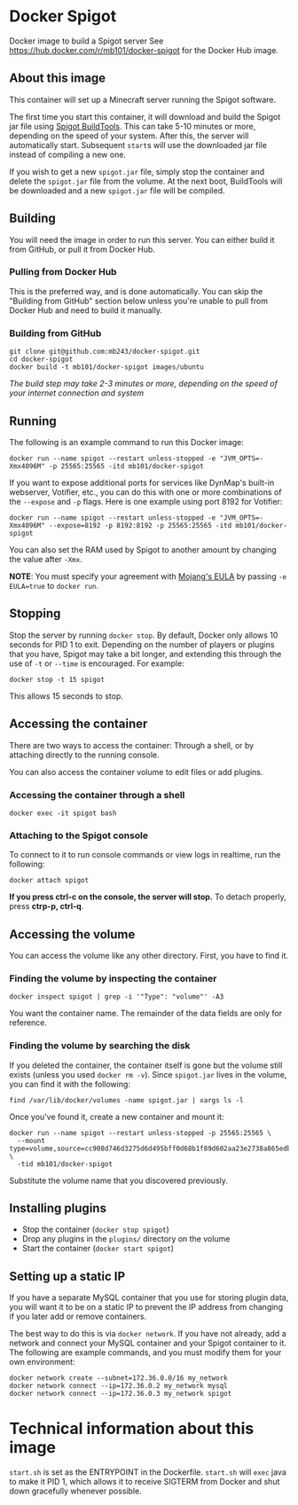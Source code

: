 # Docker Spigot

Docker image to build a Spigot server
See <https://hub.docker.com/r/mb101/docker-spigot> for the Docker Hub image.

## About this image

This container will set up a Minecraft server running the Spigot software.

The first time you start this container, it will download and build the Spigot jar file using [Spigot BuildTools](https://www.spigotmc.org/wiki/buildtools/). This can take 5-10 minutes or more, depending on the speed of your system. After this, the server will automatically start. Subsequent `start`s will use the downloaded jar file instead of compiling a new one.

If you wish to get a new `spigot.jar` file, simply stop the container and delete the `spigot.jar` file from the volume. At the next boot, BuildTools will be downloaded and a new `spigot.jar` file will be compiled.

## Building

You will need the image in order to run this server. You can either build it from GitHub, or pull it from Docker Hub.

### Pulling from Docker Hub

This is the preferred way, and is done automatically. You can skip the "Building from GitHub" section below unless you're unable to pull from Docker Hub and need to build it manually.

### Building from GitHub

```
git clone git@github.com:mb243/docker-spigot.git
cd docker-spigot
docker build -t mb101/docker-spigot images/ubuntu
```

_The build step may take 2-3 minutes or more, depending on the speed of your internet connection and system_

## Running

The following is an example command to run this Docker image:

```
docker run --name spigot --restart unless-stopped -e "JVM_OPTS=-Xmx4096M" -p 25565:25565 -itd mb101/docker-spigot
```

If you want to expose additional ports for services like DynMap's built-in webserver, Votifier, etc., you can do this with one or more combinations of the `--expose` and `-p` flags. Here is one example using port 8192 for Votifier:

```
docker run --name spigot --restart unless-stopped -e "JVM_OPTS=-Xmx4096M" --expose=8192 -p 8192:8192 -p 25565:25565 -itd mb101/docker-spigot
```

You can also set the RAM used by Spigot to another amount by changing the value after `-Xmx`.

**NOTE**: You must specify your agreement with [Mojang's EULA](https://account.mojang.com/documents/minecraft_eula) by passing `-e EULA=true` to `docker run`.

## Stopping

Stop the server by running `docker stop`. By default, Docker only allows 10 seconds for PID 1 to exit. Depending on the number of players or plugins that you have, Spigot may take a bit longer, and extending this through the use of `-t` or `--time` is encouraged. For example:

```
docker stop -t 15 spigot
```

This allows 15 seconds to stop.

## Accessing the container

There are two ways to access the container: Through a shell, or by attaching directly to the running console.

You can also access the container volume to edit files or add plugins.

### Accessing the container through a shell

```
docker exec -it spigot bash
```

### Attaching to the Spigot console

To connect to it to run console commands or view logs in realtime, run the following:

```
docker attach spigot
```

**If you press ctrl-c on the console, the server will stop.** To detach properly, press **ctrp-p, ctrl-q**.

## Accessing the volume

You can access the volume like any other directory. First, you have to find it.

### Finding the volume by inspecting the container

`docker inspect spigot | grep -i '"Type": "volume"' -A3`

You want the container name. The remainder of the data fields are only for reference.

### Finding the volume by searching the disk

If you deleted the container, the container itself is gone but the volume still exists (unless you used `docker rm -v`). Since `spigot.jar` lives in the volume, you can find it with the following:

`find /var/lib/docker/volumes -name spigot.jar | xargs ls -l`

Once you've found it, create a new container and mount it:

```
docker run --name spigot --restart unless-stopped -p 25565:25565 \
  --mount type=volume,source=cc908d746d3275d6d495bff0d68b1f89d602aa23e2738a865edb49d59ecb0756,destination=/minecraft \
  -tid mb101/docker-spigot
```

Substitute the volume name that you discovered previously.

## Installing plugins

-   Stop the container (`docker stop spigot`)
-   Drop any plugins in the `plugins/` directory on the volume
-   Start the container (`docker start spigot`)

## Setting up a static IP

If you have a separate MySQL container that you use for storing plugin data, you will want it to be on a static IP to prevent the IP address from changing if you later add or remove containers.

The best way to do this is via `docker network`. If you have not already, add a network and connect your MySQL container and your Spigot container to it. The following are example commands, and you must modify them for your own environment:

```
docker network create --subnet=172.36.0.0/16 my_network
docker network connect --ip=172.36.0.2 my_network mysql
docker network connect --ip=172.36.0.3 my_network spigot
```

# Technical information about this image

`start.sh` is set as the ENTRYPOINT in the Dockerfile. `start.sh` will `exec` java to make it PID 1, which allows it to receive SIGTERM from Docker and shut down gracefully whenever possible.
